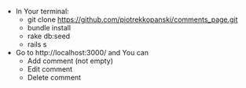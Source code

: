 - In Your terminal:
  * git clone https://github.com/piotrekkopanski/comments_page.git
  * bundle install
  * rake db:seed
  * rails s
- Go to http://localhost:3000/ and You can
  * Add comment (not empty)
  * Edit comment
  * Delete comment
